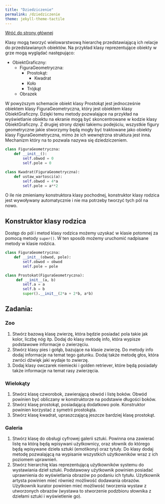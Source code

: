 ```yaml
---
title: "Dziedziczenie"
permalink: /dziedziczenie
theme: jekyll-theme-tactile
---
```


[Wróć do strony głównej](index.md)

Klasy mogą tworzyć wielowarstwową hierarchę przedstawiającą ich relacje do przedstawianych obiektów.
Na przykład klasy reprezentujące obiekty w grze mogą wyglądać następująco:

- ObiektGraficzny:
    - FiguraGeometryczna:
        - Prostokąt:
            - Kwadrat
        - Koło
        - Trójkąt
    - Obrazek

W powyższym schemacie obiekt klasy Prostokąt jest jednocześnie obiektem klasy FiguraGeometryczna, który jest obiektem klasy ObiektGraficzny. Dzięki temu metody pozwalające na przykład na wyświetlanie obiektu na ekranie mogą być skoncentrowane w kodzie klasy ObiektGraficzny. Z drugiej strony dzięki takiemu podejściu, wszystkie figury geometryczne jakie stworzymy będą mogły być traktowane jako obiekty klasy FiguraGeometryczna, mimo że ich wewnętrzna struktura jest inna. Mechanizm który na to pozwala nazywa się dziedziczeniem.

```python
class FiguraGeometryczna:
    def __init__():
        self.obwod = 0
        self.pole = 0

class Kwadrat(FiguraGeometryczna):
    def ustaw_wartosci(a):
        self.obwod = 4*a
        self.pole = a**2
```

O ile nie zmieniamy konstruktora klasy pochodnej, konstruktor klasy rodzica jest wywoływany automatycznie i nie ma potrzeby tworzyć tych pól na nowo.

## Konstruktor klasy rodzica
Dostęp do pól i metod klasy rodzica możemy uzyskać w klasie potomnej za pomocą metody `super()`. W ten sposób możemy uruchomić nadpisane metody w klasie rodzica.

```python
class FiguraGeometryczna:
    def __init__(obwod, pole):
        self.obwod = obwod
        self.pole = pole

class Prostokat(FiguraGeometryczna):
     def __init__(a, b)
        self.a = a
        self.b = b
        super().__init__(2*a + 2*b, a*b)
```

## Zadania:
### Zoo
1. Stwórz bazową klasę zwierzę, która będzie posiadać pola takie jak kolor, liczbę nóg itp.
Dodaj do klasy metodę info, która wypisze podstawowe informacje o zwierzęciu.
2. Stwórz klasy pies i gołąb, bazujące na klasie zwierzę. Do metody info dodaj informacje na temat tego gatunku. Dodaj także metodę głos, która zwróci dźwięk jaki wydaje to zwierzę.
3. Dodaj klasy owczarek niemiecki i golden retriever, które będą posiadały także informacje na temat rasy zwierzęcia.

### Wielokąty
1. Stwórz klasę czworobok, zawierającą obwód i listę boków. Obwód powinien być obliczany w konstruktorze na podstawie długości boków.
2. Stwórz klasę prostokąt, posiadającą dodatkowo pole. Konstruktor powinien korzystać z symetrii prostokąta.
3. Stwórz klasę kwadrat, upraszczającą jeszcze bardziej klasę prostokąt.

### Galeria
1. Stwórz klasę do obsługi cyfrowej galerii sztuki. Powinna ona zawierać listę na którą będą wpisywani użytkownicy, oraz słownik do którego będą wpisywane dzieła sztuki (emotikony) oraz tytuły. Do klasy dodaj metodę pozwalającą na wypisanie wszystkich użytkowników wraz z ich poziomem uprawnień.
2. Stwórz hierarchię klas reprezentującą użytkowników systemu do wystawiania dzieł sztuki. Podstawowy użytkownik powinien posiadać uprawnienia do wyświetlania obrazów po podaniu ich tytułu. Użytkownik artysta powinien mieć również możliwość dodawania obrazów. Użytkownik kurator powinien mieć możliwość tworzenia wystaw z utworzonych obrazów (wystawa to stworzenie podzbioru słownika z dziełami sztuki i wyświetlenie go).
